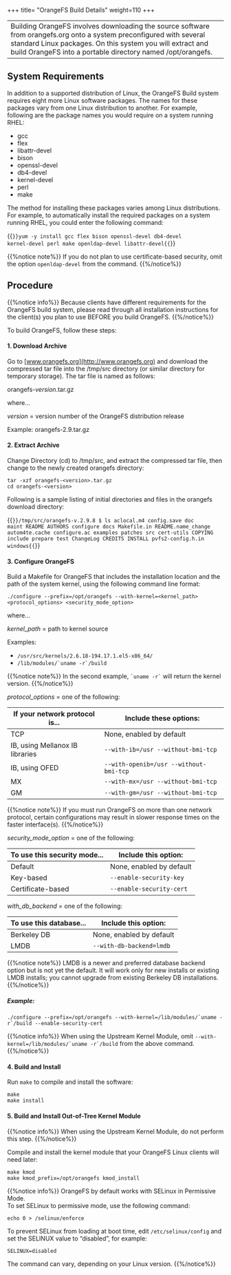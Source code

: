 +++
title= "OrangeFS Build Details"
weight=110
+++

| |
|---|
|Building OrangeFS involves downloading the source software from orangefs.org onto a system preconfigured with several standard Linux packages. On this system you will extract and build OrangeFS into a portable directory named /opt/orangefs.|

System Requirements
-------------------

In addition to a supported distribution of Linux, the OrangeFS Build system
requires eight more Linux software packages. The names for these packages vary
from one Linux distribution to another. For example, following are the package
names you would require on a system running RHEL:

-   gcc
-   flex
-   libattr-devel
-   bison
-   openssl-devel
-   db4-devel
-   kernel-devel
-   perl
-   make

The method for installing these packages varies among Linux distributions. For
example, to automatically install the required packages on a system running
RHEL, you could enter the following command:

<!-- TODO: can we use custom css to prevent the clipboard icon overlap? -->
{{<code>}}yum -y install gcc flex bison openssl-devel db4-devel kernel-devel perl make openldap-devel libattr-devel{{</code>}}

{{%notice note%}}
If you do not plan to use certificate-based security, omit the option
`openldap-devel` from the command.
{{%/notice%}}

Procedure
---------

{{%notice info%}}
Because clients have different requirements for the OrangeFS build system,
please read through all installation instructions for the client(s) you plan to
use BEFORE you build OrangeFS.
{{%/notice%}}

To build OrangeFS, follow these steps:

#### 1. Download Archive

Go to [www.orangefs.org](http://www.orangefs.org) and download the compressed
tar file into the /tmp/src directory (or similar directory for temporary
storage). The tar file is named as follows:

orangefs-*version*.tar.gz

where...

*version* = version number of the OrangeFS distribution release

Example: orangefs-2.9.tar.gz

#### 2. Extract Archive

Change Directory (cd) to /tmp/src, and extract the compressed tar file, then
change to the newly created orangefs directory:

```
tar -xzf orangefs-<version>.tar.gz
cd orangefs-<version>
```

Following is a sample listing of initial directories and files in the orangefs
download directory:

{{<code>}}/tmp/src/orangefs-v.2.9.8 $ ls
aclocal.m4      config.save   doc       maint              README
AUTHORS         configure     docs      Makefile.in        README.name_change
autom4te.cache  configure.ac  examples  patches            src
cert-utils      COPYING       include   prepare            test
ChangeLog       CREDITS       INSTALL   pvfs2-config.h.in  windows{{</code>}}

#### 3. Configure OrangeFS

Build a Makefile for OrangeFS that includes the installation location and the
path of the system kernel, using the following command line format:

```
./configure --prefix=/opt/orangefs --with-kernel=<kernel_path> <protocol_options> <security_mode_option>
```

where...

*kernel_path* = path to kernel source

Examples:
- `/usr/src/kernels/2.6.18-194.17.1.el5-x86_64/`
- ``/lib/modules/`uname -r`/build``

{{%notice note%}}
In the second example, `` `uname -r` `` will return the kernel version.
{{%/notice%}}

*protocol_options* = one of the following:

| If your network protocol is... | Include these options: |
| --- | --- |
| TCP | None, enabled by default |
| IB, using Mellanox IB libraries | `--with-ib=/usr --without-bmi-tcp` |
| IB, using OFED | `--with-openib=/usr --without-bmi-tcp` |
| MX | `--with-mx=/usr --without-bmi-tcp` |
| GM | `--with-gm=/usr --without-bmi-tcp` |

{{%notice note%}}
If you must run OrangeFS on more than one network protocol, certain
configurations may result in slower response times on the faster interface(s).
{{%/notice%}}

*security_mode_option* = one of the following:

| To use this security mode... | Include this option: |
| --- | --- |
| Default | None, enabled by default |
| Key-based | `--enable-security-key` |
| Certificate-based | `--enable-security-cert` |

*with_db_backend* = one of the following:

| To use this database... | Include this option: |
| --- | --- |
| Berkeley DB | None, enabled by default |
| LMDB | `--with-db-backend=lmdb` |

{{%notice note%}}
LMDB is a newer and preferred database backend option but is not yet the
default. It will work only for new installs or existing LMDB installs; you
cannot upgrade from existing Berkeley DB installations.
{{%/notice%}}

##### Example:

```
./configure --prefix=/opt/orangefs --with-kernel=/lib/modules/`uname -r`/build --enable-security-cert
```

{{%notice info%}}
When using the Upstream Kernel Module, omit
``--with-kernel=/lib/modules/`uname -r`/build`` from the above command.
{{%/notice%}}

#### 4. Build and Install

Run `make` to compile and install the software:

```
make
make install
```

#### 5. Build and Install Out-of-Tree Kernel Module

{{%notice info%}}
When using the Upstream Kernel Module, do not perform this step.
{{%/notice%}}

Compile and install the kernel module that your OrangeFS Linux clients will
need later:

```
make kmod
make kmod_prefix=/opt/orangefs kmod_install
```

{{%notice info%}}
OrangeFS by default works with SELinux in Permissive Mode.  
To set SELinux to permissive mode, use the following command:

<!-- TODO: is this still the recommended way? -->
```
echo 0 > /selinux/enforce
```

To prevent SELinux from loading at boot time, edit `/etc/selinux/config` and
set the SELINUX value to “disabled”, for example:

```
SELINUX=disabled
```

The command can vary, depending on your Linux version.
{{%/notice%}}
